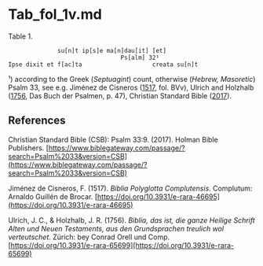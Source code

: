 # Tab_fol_1v.md

Table 1.
~~~
			  su[n]t ip[s]e ma[n]dau[it] [et]  
								Ps[alm] 32¹
Ipse dixit et f[ac]ta					 creata su[n]t  
~~~
¹) according to the Greek (*Septuagint*) count, otherwise (*Hebrew, Masoretic*) Psalm 33, see e.g. Jiménez de Cisneros ([1517](https://doi.org/10.3931/e-rara-46695), fol. BVv), Ulrich and Holzhalb ([1756](https://doi.org/10.3931/e-rara-65699), Das Buch der Psalmen, p. 47), Christian Standard Bible ([2017](https://www.biblegateway.com/passage/?search=Psalm%2033&version=CSB)).  

## References

Christian Standard Bible (CSB): Psalm 33:9. (2017). Holman Bible Publishers. [https://www.biblegateway.com/passage/?search=Psalm%2033&version=CSB](https://www.biblegateway.com/passage/?search=Psalm%2033&version=CSB)

Jiménez de Cisneros, F. (1517). *Biblia Polyglotta Complutensis*. Complutum: Arnaldo Guillén de Brocar. [https://doi.org/10.3931/e-rara-46695](https://doi.org/10.3931/e-rara-46695)

Ulrich, J. C., & Holzhalb, J. R. (1756). *Biblia, das ist, die ganze Heilige Schrift Alten und Neuen Testaments, aus den Grundsprachen treulich wol verteutschet*. Zürich: bey Conrad Orell und Comp. [https://doi.org/10.3931/e-rara-65699](https://doi.org/10.3931/e-rara-65699)
